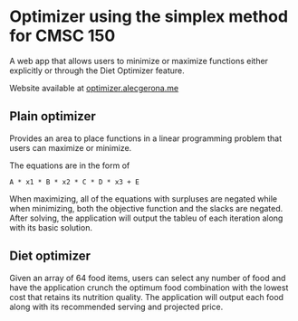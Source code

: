 # Optimizer using the simplex method for CMSC 150

A web app that allows users to minimize or maximize functions either explicitly or through the Diet Optimizer feature.

Website available at [optimizer.alecgerona.me](https://optimizer.alecgerona.me)

## Plain optimizer

Provides an area to place functions in a linear programming problem that users can maximize or minimize.

The equations are in the form of

    A * x1 * B * x2 * C * D * x3 + E

When maximizing, all of the equations with surpluses are negated while when minimizing, both the objective function and the slacks are negated.
After solving, the application will output the tableu of each iteration along with its basic solution.

## Diet optimizer

Given an array of 64 food items, users can select any number of food and have the application crunch the optimum food combination with the lowest cost that retains its nutrition quality. The application will output each food along with its recommended serving and projected price. 
